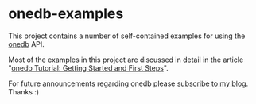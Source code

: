 onedb-examples
==============

This project contains a number of self-contained examples for using the [onedb](http://www.onedb.de/ "onedb") API.

Most of the examples in this project are discussed in detail in the article "[onedb Tutorial: Getting Started and First Steps](http://maxrohde.com/2012/05/06/onedb-tutorial/)".

For future announcements regarding onedb please [subscribe to my blog](http://maxrohde.com/ "Max Rohde: The Missing Link Blog"). Thanks :) 
